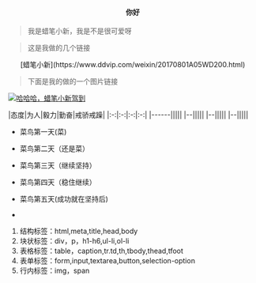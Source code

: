 #### <center>你好</center>

> 我是蜡笔小新，我是不是很可爱呀


>这是我做的几个链接

<center>[蜡笔小新](https://www.ddvip.com/weixin/20170801A05WD200.html)</center>

>下面是我的做的一个图片链接

[![哈哈哈，蜡笔小新驾到](https://ss1.bdstatic.com/70cFvXSh_Q1YnxGkpoWK1HF6hhy/it/u=1439484206,2162210363&fm=27&gp=0.jpg "蜡笔小新")](https://image.baidu.com/search/index?tn=baiduimage&ipn=r&ct=201326592&cl=2&fm=detail&lm=-1&st=-1&sf=2&fmq=&fm=detail&pv=&ic=0&nc=1&z=&se=&showtab=0&fb=0&width=&height=&face=0&istype=2&ie=utf-8&hs=2&word=%E8%9C%A1%E7%AC%94%E5%B0%8F%E6%96%B0%E6%96%87%E7%AB%A0)


|态度|为人|毅力|勤奋|戒骄戒躁|
|:-:|:-:|:-:|:-:|
|------|||||
|--|||||
|--|||||
|--|||||

- 菜鸟第一天(菜)
- 菜鸟第二天（还是菜）
- 菜鸟第三天（继续坚持）
- 菜鸟第四天（稳住继续）
- 菜鸟第五天(成功就在坚持后)

-

1. 结构标签：html,meta,title,head,body
2. 块状标签：div，p，h1-h6,ul-li,ol-li
3. 表格标签：table，caption,tr.td,th,tbody,thead,tfoot
4. 表单标签：form,input,textarea,button,selection-option
5. 行内标签：img，span
